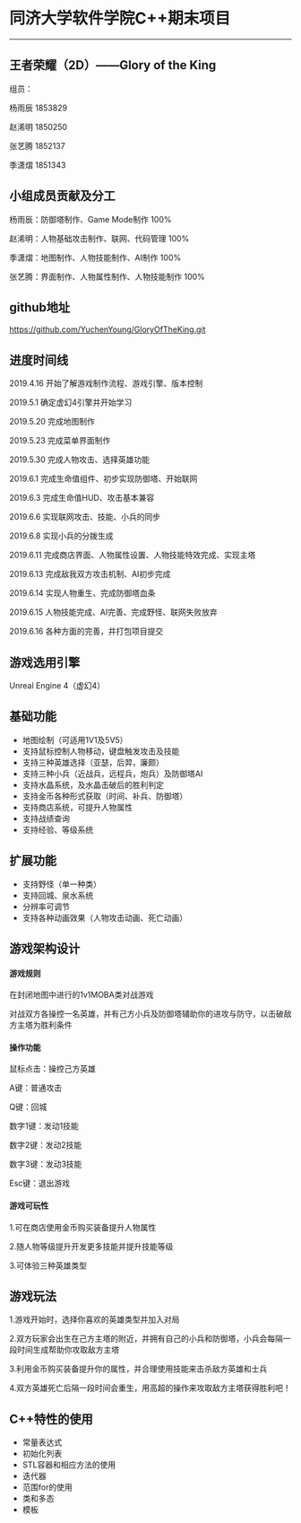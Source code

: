 # 同济大学软件学院C++期末项目
   ---
## 王者荣耀（2D）——Glory of the King
组员：
   
杨雨辰 1853829
   
赵浠明 1850250
   
张艺腾 1852137

季潇熠 1851343
   
## 小组成员贡献及分工
杨雨辰：防御塔制作、Game Mode制作  100%

赵浠明：人物基础攻击制作、联网、代码管理  100%

季潇熠：地图制作、人物技能制作、AI制作  100%

张艺腾：界面制作、人物属性制作、人物技能制作  100%
## github地址
https://github.com/YuchenYoung/GloryOfTheKing.git
## 进度时间线
2019.4.16  开始了解游戏制作流程、游戏引擎、版本控制

2019.5.1  确定虚幻4引擎并开始学习

2019.5.20  完成地图制作

2019.5.23  完成菜单界面制作

2019.5.30  完成人物攻击、选择英雄功能

2019.6.1  完成生命值组件、初步实现防御塔、开始联网

2019.6.3  完成生命值HUD、攻击基本兼容

2019.6.6  实现联网攻击、技能、小兵的同步

2019.6.8  实现小兵的分拨生成

2019.6.11  完成商店界面、人物属性设置、人物技能特效完成、实现主塔

2019.6.13  完成敌我双方攻击机制、AI初步完成

2019.6.14  实现人物重生、完成防御塔血条

2019.6.15  人物技能完成、AI完善、完成野怪、联网失败放弃

2019.6.16  各种方面的完善，并打包项目提交
## 游戏选用引擎
Unreal Engine 4（虚幻4）
## 基础功能
+ 地图绘制（可适用1V1及5V5）
+ 支持鼠标控制人物移动，键盘触发攻击及技能
+ 支持三种英雄选择（亚瑟，后羿，廉颇）
+ 支持三种小兵（近战兵，远程兵，炮兵）及防御塔AI
+ 支持水晶系统，及水晶击破后的胜利判定
+ 支持金币各种形式获取（时间、补兵、防御塔）
+ 支持商店系统，可提升人物属性
+ 支持战绩查询
+ 支持经验、等级系统
## 扩展功能
+ 支持野怪（单一种类）
+ 支持回城、泉水系统
+ 分辨率可调节
+ 支持各种动画效果（人物攻击动画、死亡动画）
## 游戏架构设计
#### 游戏规则
在封闭地图中进行的1v1MOBA类对战游戏

对战双方各操控一名英雄，并有己方小兵及防御塔辅助你的进攻与防守，以击破敌方主塔为胜利条件
#### 操作功能
鼠标点击：操控己方英雄

A键：普通攻击

Q键：回城

数字1键：发动1技能

数字2键：发动2技能

数字3键：发动3技能

Esc键：退出游戏
#### 游戏可玩性
1.可在商店使用金币购买装备提升人物属性

2.随人物等级提升开发更多技能并提升技能等级

3.可体验三种英雄类型
## 游戏玩法
1.游戏开始时，选择你喜欢的英雄类型并加入对局

2.双方玩家会出生在己方主塔的附近，并拥有自己的小兵和防御塔，小兵会每隔一段时间生成帮助你攻取敌方主塔

3.利用金币购买装备提升你的属性，并合理使用技能来击杀敌方英雄和士兵

4.双方英雄死亡后隔一段时间会重生，用高超的操作来攻取敌方主塔获得胜利吧！
## C++特性的使用
+ 常量表达式
+ 初始化列表
+ STL容器和相应方法的使用
+ 迭代器
+ 范围for的使用
+ 类和多态
+ 模板
